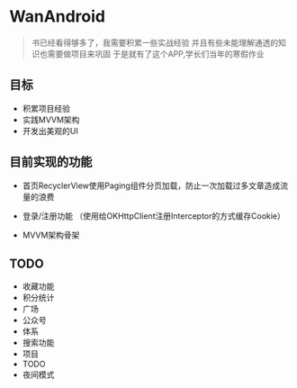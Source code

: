 # WanAndroid
>书已经看得够多了，我需要积累一些实战经验
并且有些未能理解通透的知识也需要做项目来巩固
于是就有了这个APP,学长们当年的寒假作业

## 目标
- 积累项目经验
- 实践MVVM架构
- 开发出美观的UI

## 目前实现的功能

- 首页RecyclerView使用Paging组件分页加载，防止一次加载过多文章造成流量的浪费

- 登录/注册功能 （使用给OKHttpClient注册Interceptor的方式缓存Cookie）

- MVVM架构骨架

## TODO

- 收藏功能
- 积分统计
- 广场
- 公众号
- 体系
- 搜索功能
- 项目
- TODO
- 夜间模式

